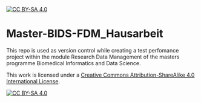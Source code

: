 [![CC BY-SA 4.0][cc-by-sa-shield]][cc-by-sa]
# Master-BIDS-FDM_Hausarbeit
This repo is used as version control while creating a test perfomance project within the module Research Data Management of the masters programme Biomedical Informatics and Data Science.

This work is licensed under a
[Creative Commons Attribution-ShareAlike 4.0 International License][cc-by-sa].

[![CC BY-SA 4.0][cc-by-sa-image]][cc-by-sa]

[cc-by-sa]: http://creativecommons.org/licenses/by-sa/4.0/
[cc-by-sa-image]: https://licensebuttons.net/l/by-sa/4.0/88x31.png
[cc-by-sa-shield]: https://img.shields.io/badge/License-CC%20BY--SA%204.0-lightgrey.svg
